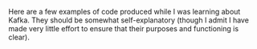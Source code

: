 Here are a few examples of code produced while I was learning about Kafka.
They should be somewhat self-explanatory (though I admit I have made very little effort
to ensure that their purposes and functioning is clear).
